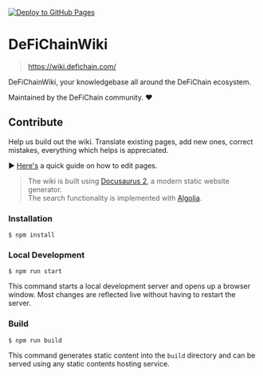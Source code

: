 [![Deploy to GitHub Pages](https://github.com/DefichainCommunity/DeFiChainWiki/actions/workflows/deploy.yml/badge.svg)](https://github.com/DefichainCommunity/DeFiChainWiki/actions/workflows/deploy.yml)

# DeFiChainWiki

> https://wiki.defichain.com/

DeFiChainWiki, your knowledgebase all around the DeFiChain ecosystem.

Maintained by the DeFiChain community. ❤

## Contribute

Help us build out the wiki. Translate existing pages, add new ones, correct mistakes, everything which helps is appreciated.

▶ [Here's](https://wiki.defichain.com/docs/auto/Contribute) a quick guide on how to edit pages.

> The wiki is built using [Docusaurus 2](https://docusaurus.io/), a modern static website generator.  
> The search functionality is implemented with [Algolia](https://www.algolia.com/).

### Installation

```
$ npm install
```

### Local Development

```
$ npm run start
```

This command starts a local development server and opens up a browser window. Most changes are reflected live without having to restart the server.

### Build

```
$ npm run build
```

This command generates static content into the `build` directory and can be served using any static contents hosting service.
